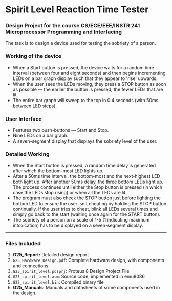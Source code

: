 # Spirit Level Reaction Time Tester

### Design Project for the course CS/ECE/EEE/INSTR 241 Microprocessor Programming and Interfacing

The task is to design a device used for testing the sobriety of a person.

### Working of the device

- When a Start button is pressed, the device waits for a random time interval (between four and eight seconds) and then begins incrementing LEDs on a bar graph display such that they appear to 'rise' upwards.
- When the user sees the LEDs moving, they press a STOP button as soon as possible — the earlier the button is pressed, the fewer LEDs that are lit.
- The entire bar graph will sweep to the top in 0.4 seconds (with 50ms between LED steps).

### User Interface

- Features two push-buttons — Start and Stop.
- Nine LEDs on a bar graph.
- A seven-segment display that displays the sobriety level of the user.

### Detailed Working

- When the Start button is pressed, a random time delay is generated after which the bottom-most LED lights up.
- After a 50ms time interval, the bottom-most and the next-highest LED both light up. After another 50ms delay, the three bottom LEDs light up. The process continues until either the Stop button is pressed (in which case the LEDs stop rising) or when all the LEDs are lit.
- The program must also check the STOP button just before lighting the bottom LED to ensure the user isn't cheating by holding the STOP button continually. If the user tries to cheat, blink all LEDs several times and simply go back to the start (waiting once again for the START button).
- The sobriety of a person on a scale of 1-5 (1 indicating maximum intoxication) has to be displayed on a seven-segment display.

-----------

### Files Included
1. **G25_Report:** Detailed design report
2. `G25_Hardware_Design.pdf`: Complete hardware design, with components and connections
3. `G25_spirit_level.pdsprj`: Proteus 8 Design Project File
4. `G25_spirit_level.asm`: Source code, implemented in emu8086
5. `G25_spirit_level.bin`: Compiled binary file
6. **G25_Manuals:** Manuals and datasheets of some components used in the design. 